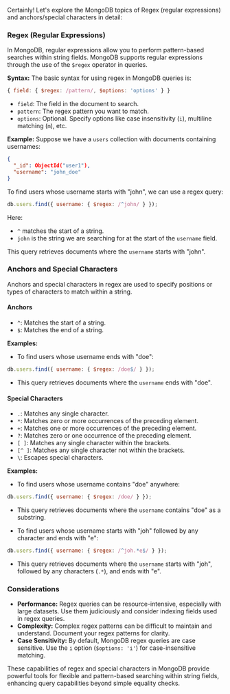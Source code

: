Certainly! Let's explore the MongoDB topics of Regex (regular expressions) and anchors/special characters in detail:

### Regex (Regular Expressions)

In MongoDB, regular expressions allow you to perform pattern-based searches within string fields. MongoDB supports regular expressions through the use of the `$regex` operator in queries.

**Syntax:**
The basic syntax for using regex in MongoDB queries is:

```javascript
{ field: { $regex: /pattern/, $options: 'options' } }
```

- `field`: The field in the document to search.
- `pattern`: The regex pattern you want to match.
- `options`: Optional. Specify options like case insensitivity (`i`), multiline matching (`m`), etc.

**Example:**
Suppose we have a `users` collection with documents containing usernames:

```json
{
  "_id": ObjectId("user1"),
  "username": "john_doe"
}
```

To find users whose username starts with "john", we can use a regex query:

```javascript
db.users.find({ username: { $regex: /^john/ } });
```

Here:
- `^` matches the start of a string.
- `john` is the string we are searching for at the start of the `username` field.

This query retrieves documents where the `username` starts with "john".

### Anchors and Special Characters

Anchors and special characters in regex are used to specify positions or types of characters to match within a string.

#### Anchors

- `^`: Matches the start of a string.
- `$`: Matches the end of a string.

**Examples:**
- To find users whose username ends with "doe":

```javascript
db.users.find({ username: { $regex: /doe$/ } });
```

- This query retrieves documents where the `username` ends with "doe".

#### Special Characters

- `.`: Matches any single character.
- `*`: Matches zero or more occurrences of the preceding element.
- `+`: Matches one or more occurrences of the preceding element.
- `?`: Matches zero or one occurrence of the preceding element.
- `[ ]`: Matches any single character within the brackets.
- `[^ ]`: Matches any single character not within the brackets.
- `\`: Escapes special characters.

**Examples:**
- To find users whose username contains "doe" anywhere:

```javascript
db.users.find({ username: { $regex: /doe/ } });
```

- This query retrieves documents where the `username` contains "doe" as a substring.

- To find users whose username starts with "joh" followed by any character and ends with "e":

```javascript
db.users.find({ username: { $regex: /^joh.*e$/ } });
```

- This query retrieves documents where the `username` starts with "joh", followed by any characters (`.*`), and ends with "e".

### Considerations

- **Performance:** Regex queries can be resource-intensive, especially with large datasets. Use them judiciously and consider indexing fields used in regex queries.
- **Complexity:** Complex regex patterns can be difficult to maintain and understand. Document your regex patterns for clarity.
- **Case Sensitivity:** By default, MongoDB regex queries are case sensitive. Use the `i` option (`$options: 'i'`) for case-insensitive matching.

These capabilities of regex and special characters in MongoDB provide powerful tools for flexible and pattern-based searching within string fields, enhancing query capabilities beyond simple equality checks.